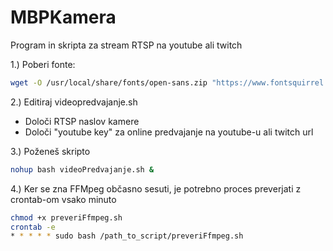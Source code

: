 # MBPKamera
Program in skripta za stream RTSP na youtube ali twitch

1.)  Poberi fonte:
```sh
wget -O /usr/local/share/fonts/open-sans.zip "https://www.fontsquirrel.com/fonts/download/open-sans";unzip open-sans.zip
```

2.)  Editiraj videopredvajanje.sh
- Določi RTSP naslov kamere
- Določi "youtube key" za online predvajanje na youtube-u ali twitch url

3.) Poženeš skripto 
```sh
nohup bash videoPredvajanje.sh &
```

4.) Ker se zna FFMpeg občasno sesuti, je potrebno proces preverjati z crontab-om vsako minuto

```sh
chmod +x preveriFfmpeg.sh
crontab -e
* * * * * sudo bash /path_to_script/preveriFfmpeg.sh
```
